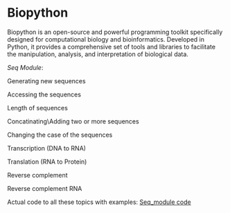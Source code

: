 # Biopython
Biopython is an open-source and powerful programming toolkit specifically designed for computational biology and bioinformatics. Developed in Python, it provides a comprehensive set of tools and libraries to facilitate the manipulation, analysis, and interpretation of biological data.

*Seq Module*:

Generating new sequences

Accessing the sequences

Length of sequences

Concatinating\Adding two or more sequences

Changing the case of the sequences

Transcription (DNA to RNA)

Translation (RNA to Protein)

Reverse complement

Reverse complement RNA

Actual code to all these topics with examples: [Seq_module code](https://github.com/usamapakhtar/biopython/blob/main/Seq_module.py)


